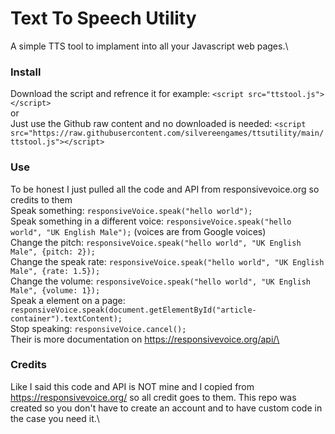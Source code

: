 # Text To Speech Utility
A simple TTS tool to implament into all your Javascript web pages.\

### Install
Download the script and refrence it for example: ```<script src="ttstool.js"></script>```\
or\
Just use the Github raw content and no downloaded is needed: ```<script src="https://raw.githubusercontent.com/silvereengames/ttsutility/main/ttstool.js"></script>```

### Use
To be honest I just pulled all the code and API from responsivevoice.org so credits to them\
Speak something: ```responsiveVoice.speak("hello world");```\
Speak something in a different voice: ```responsiveVoice.speak("hello world", "UK English Male");``` (voices are from Google voices)\
Change the pitch: ```responsiveVoice.speak("hello world", "UK English Male", {pitch: 2});```\
Change the speak rate: ```responsiveVoice.speak("hello world", "UK English Male", {rate: 1.5});```\
Change the volume: ```responsiveVoice.speak("hello world", "UK English Male", {volume: 1});```\
Speak a element on a page: ```responsiveVoice.speak(document.getElementById("article-container").textContent);```\
Stop speaking: ```responsiveVoice.cancel();```\
Their is more documentation on https://responsivevoice.org/api/\

### Credits
Like I said this code and API is NOT mine and I copied from https://responsivevoice.org/ so all credit goes to them. This repo was created so you don't have to create an account and to have custom code in the case you need it.\
